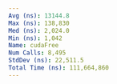 ```yaml
---
Avg (ns): 13144.8
Max (ns): 138,830
Med (ns): 2,024.0
Min (ns): 1,042
Name: cudaFree
Num Calls: 8,495
StdDev (ns): 22,511.5
Total Time (ns): 111,664,860
---
```

